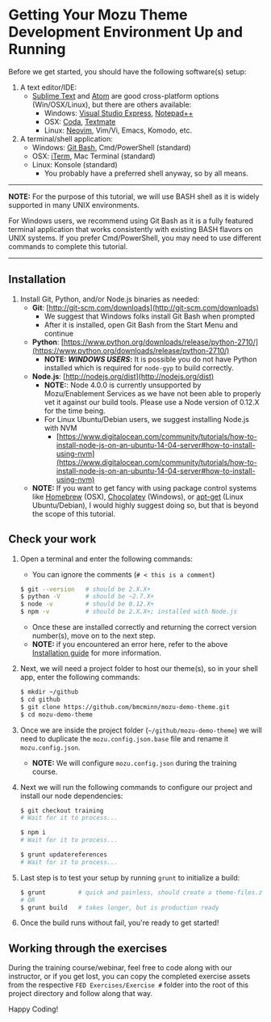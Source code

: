 
# Getting Your Mozu Theme Development Environment Up and Running

Before we get started, you should have the following software(s) setup:

1. A text editor/IDE:
    - [Sublime Text](http://www.sublimetext.com/) and [Atom](https://atom.io/) are good cross-platform options (Win/OSX/Linux), but there are others available:
        - Windows: [Visual Studio Express](http://www.visualstudio.com/downloads/download-visual-studio-vs), [Notepad++](http://notepad-plus-plus.org/)
        - OSX: [Coda](https://panic.com/coda/), [Textmate](http://macromates.com/)
        - Linux: [Neovim](http://neovim.org/), Vim/Vi, Emacs, Komodo, etc.
1. A terminal/shell application:
    - Windows: [Git Bash](https://msysgit.github.io/), Cmd/PowerShell (standard)
    - OSX: [iTerm](http://iterm2.com/), Mac Terminal (standard)
    - Linux: Konsole (standard)
        - You probably have a preferred shell anyway, so by all means.

---

**NOTE:** For the purpose of this tutorial, we will use BASH shell as it is widely supported in many UNIX environments.

For Windows users, we recommend using Git Bash as it is a fully featured terminal application that works consistently with existing BASH flavors on UNIX systems. If you prefer Cmd/PowerShell, you may need to use different commands to complete this tutorial.

---

## Installation

1. Install Git, Python, and/or Node.js binaries as needed:
    - **Git**: [http://git-scm.com/downloads](http://git-scm.com/downloads)
        - We suggest that Windows folks install Git Bash when prompted
        - After it is installed, open Git Bash from the Start Menu and continue
    - **Python**: [https://www.python.org/downloads/release/python-2710/](https://www.python.org/downloads/release/python-2710/)
        - **NOTE: _WINDOWS USERS_:**  It is possible you do not have Python installed which is required for `node-gyp` to build correctly.
    - **Node.js**: [http://nodejs.org/dist](http://nodejs.org/dist)
        - **NOTE:**: Node 4.0.0 is currently unsupported by Mozu/Enablement Services as we have not been able to properly vet it against our build tools. Please use a Node version of 0.12.X for the time being.
        - For Linux Ubuntu/Debian users, we suggest installing Node.js with NVM
            - [https://www.digitalocean.com/community/tutorials/how-to-install-node-js-on-an-ubuntu-14-04-server#how-to-install-using-nvm](https://www.digitalocean.com/community/tutorials/how-to-install-node-js-on-an-ubuntu-14-04-server#how-to-install-using-nvm)
    - **NOTE:** If you want to get fancy with using package control systems like [Homebrew](http://brew.sh/) (OSX), [Chocolatey](https://chocolatey.org/) (Windows), or [apt-get](https://help.ubuntu.com/community/AptGet/Howto) (Linux Ubuntu/Debian), I would highly suggest doing so, but that is beyond the scope of this tutorial.


## Check your work

1. Open a terminal and enter the following commands:
    - You can ignore the comments (`# < this is a comment`)

    ``` bash
    $ git --version   # should be 2.X.X+
    $ python -V       # should be ~2.7.X+
    $ node -v         # should be 0.12.X+
    $ npm -v          # should be 2.X.X+; installed with Node.js
    ```

    - Once these are installed correctly and returning the correct version number(s), move on to the next step.
    - **NOTE:** if you encountered an error here, refer to the above [Installation guide](#installation) for more information.

1. Next, we will need a project folder to host our theme(s), so in your shell app, enter the following commands:

    ``` bash
    $ mkdir ~/github
    $ cd github
    $ git clone https://github.com/bmcminn/mozu-demo-theme.git
    $ cd mozu-demo-theme
    ```

1. Once we are inside the project folder (`~/github/mozu-demo-theme`) we will need to duplicate the `mozu.config.json.base` file and rename it `mozu.config.json`.
    - **NOTE:** We will configure `mozu.config.json` during the training course.

1. Next we will run the following commands to configure our project and install our node dependencies:

    ``` bash
    $ git checkout training
    # Wait for it to process...

    $ npm i
    # Wait for it to process...

    $ grunt updatereferences
    # Wait for it to process...
    ```

1. Last step is to test your setup by running `grunt` to initialize a build:

    ``` bash
    $ grunt         # quick and painless, should create a theme-files.zip
    # OR
    $ grunt build   # takes longer, but is production ready
    ```

1. Once the build runs without fail, you're ready to get started!


## Working through the exercises

During the training course/webinar, feel free to code along with our instructor, or if you get lost, you can copy the completed exercise assets from the respective `FED Exercises/Exercise #` folder into the root of this project directory and follow along that way.


Happy Coding!
